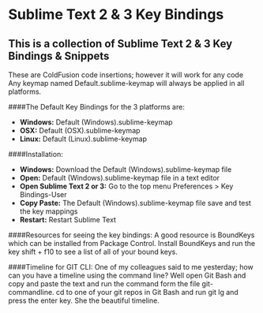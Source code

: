 # Sublime Text 2 &amp; 3 Key Bindings
## This is a collection of Sublime Text 2 &amp; 3 Key Bindings &amp; Snippets
These are ColdFusion code insertions; however it will work for any code
Any keymap named Default.sublime-keymap will always be applied in all platforms.


####The Default Key Bindings for the 3 platforms are:
- **Windows:** Default (Windows).sublime-keymap
- **OSX:** Default (OSX).sublime-keymap
- **Linux:** Default (Linux).sublime-keymap

####Installation:
- **Windows:** Download the Default (Windows).sublime-keymap file
- **Open:** Default (Windows).sublime-keymap file in a text editor
- **Open Sublime Text 2 or 3:** Go to the top menu Preferences > Key Bindings-User
- **Copy Paste:** The Default (Windows).sublime-keymap file save and test the key mappings
- **Restart:** Restart Sublime Text

####Resources for seeing the key bindings:
A good resource is BoundKeys which can be installed from Package Control. Install BoundKeys and run the key shift + f10 to see a list of all of your bound keys.

####Timeline for GIT CLI:
One of my colleagues said to me yesterday; how can you have a timeline using the command line? Well open Git Bash and copy and paste the text and run the command form the file git-commandline.
cd to one of your git repos in Git Bash and run git lg and press the enter key. She the beautiful timeline.

